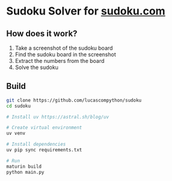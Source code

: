 # Sudoku Solver for [sudoku.com](https://sudoku.com)

## How does it work?

1. Take a screenshot of the sudoku board
2. Find the sudoku board in the screenshot
3. Extract the numbers from the board
4. Solve the sudoku

## Build

```bash
git clone https://github.com/lucascompython/sudoku
cd sudoku

# Install uv https://astral.sh/blog/uv

# Create virtual environment
uv venv

# Install dependencies
uv pip sync requirements.txt

# Run
maturin build
python main.py
```